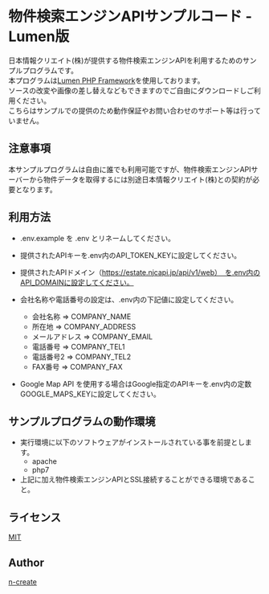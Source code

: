 # 物件検索エンジンAPIサンプルコード - Lumen版

日本情報クリエイト(株)が提供する物件検索エンジンAPIを利用するためのサンプルプログラムです。  
本プログラムは[Lumen PHP Framework](https://github.com/laravel/lumen)を使用しております。  
ソースの改変や画像の差し替えなどもできますのでご自由にダウンロードしご利用ください。  
こちらはサンプルでの提供のため動作保証やお問い合わせのサポート等は行っていません。  

## 注意事項
本サンプルプログラムは自由に誰でも利用可能ですが、物件検索エンジンAPIサーバーから物件データを取得するには別途日本情報クリエイト(株)との契約が必要となります。

## 利用方法
+ .env.example を .env とリネームしてください。
+ 提供されたAPIキーを.env内のAPI_TOKEN_KEYに設定してください。
+ 提供されたAPIドメイン（https://estate.njcapi.jp/api/v1/web）　を.env内のAPI_DOMAINに設定してください。
+ 会社名称や電話番号の設定は、.env内の下記値に設定してください。
    + 会社名称 => COMPANY_NAME
    + 所在地 => COMPANY_ADDRESS
    + メールアドレス => COMPANY_EMAIL
    + 電話番号 => COMPANY_TEL1
    + 電話番号2 => COMPANY_TEL2
    + FAX番号 => COMPANY_FAX

+ Google Map API を使用する場合はGoogle指定のAPIキーを.env内の定数GOOGLE_MAPS_KEYに設定してください。

## サンプルプログラムの動作環境
+ 実行環境に以下のソフトウェアがインストールされている事を前提とします。
    + apache
    + php7
+ 上記に加え物件検索エンジンAPIとSSL接続することができる環境であること。

## ライセンス

[MIT](https://github.com/tcnksm/tool/blob/master/LICENCE)

## Author

[n-create](https://github.com/n-create)

